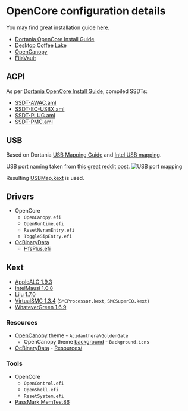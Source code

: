 # OpenCore configuration details

You may find great installation guide [here](https://dortania.github.io/OpenCore-Install-Guide/installer-guide/).

- [Dortania OpenCore Install Guide](https://dortania.github.io/OpenCore-Install-Guide/)
- [Desktop Coffee Lake](https://dortania.github.io/OpenCore-Install-Guide/config.plist/coffee-lake.html)
- [OpenCanopy](https://dortania.github.io/OpenCore-Post-Install/cosmetic/gui.html)
- [FileVault](https://dortania.github.io/OpenCore-Post-Install/universal/security/filevault.html)

## ACPI

As per [Dortania OpenCore Install Guide](https://dortania.github.io/OpenCore-Install-Guide/config.plist/coffee-lake.html#acpi), compiled SSDTs:

- [SSDT-AWAC.aml](../assets/ACPI/SSDT-AWAC.aml)
- [SSDT-EC-USBX.aml](../assets/ACPI/SSDT-EC-USBX.aml)
- [SSDT-PLUG.aml](../assets/ACPI/SSDT-PLUG.aml)
- [SSDT-PMC.aml](../assets/ACPI/SSDT-PMC.aml)

## USB

Based on Dortania [USB Mapping Guide](https://dortania.github.io/OpenCore-Post-Install/usb/) and [Intel USB mapping](https://dortania.github.io/OpenCore-Post-Install/usb/intel-mapping/intel.html).

USB port naming taken from [this great reddit post](https://www.reddit.com/r/hackintosh/comments/agzo9l/i99900k_asus_rog_maximus_xi_hero_64gb_ram/).
![USB port mapping](../assets/usb-mapping.png)

Resulting [USBMap.kext](../Kexts/USBMap.kext) is used.

## Drivers

- OpenCore
  - `OpenCanopy.efi`
  - `OpenRuntime.efi`
  - `ResetNvramEntry.efi`
  - `ToggleSipEntry.efi`
- [OcBinaryData](https://github.com/acidanthera/OcBinaryData)
  - [HfsPlus.efi](https://github.com/acidanthera/OcBinaryData/blob/master/Drivers/HfsPlus.efi)

## Kext

- [AppleALC 1.9.3](https://github.com/acidanthera/AppleALC/releases/tag/1.9.3)
- [IntelMausi 1.0.8](https://github.com/acidanthera/IntelMausi/releases/tag/1.0.8)
- [Lilu 1.7.0](https://github.com/acidanthera/Lilu/releases/tag/1.7.0)
- [VirtualSMC 1.3.4](https://github.com/acidanthera/VirtualSMC/releases/tag/1.3.4) (`SMCProcessor.kext`, `SMCSuperIO.kext`)
- [WhateverGreen 1.6.9](https://github.com/acidanthera/WhateverGreen/releases/tag/1.6.9)

### Resources

- [OpenCanopy](https://dortania.github.io/OpenCore-Post-Install/cosmetic/gui.html) theme - `Acidanthera\GoldenGate`
  - OpenCanopy theme [background](../assets/README.md) - `Background.icns`
- [OcBinaryData](https://github.com/acidanthera/OcBinaryData) - [Resources/](https://github.com/acidanthera/OcBinaryData/blob/master/Resources)

### Tools

- OpenCore
  - `OpenControl.efi`
  - `OpenShell.efi`
  - `ResetSystem.efi`
- [PassMark MemTest86](../tools/README.md#passmark-memtest86)
